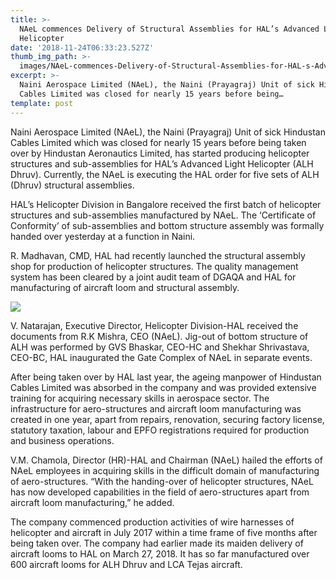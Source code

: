 ```yaml
---
title: >-
  NAeL commences Delivery of Structural Assemblies for HAL’s Advanced Light
  Helicopter
date: '2018-11-24T06:33:23.527Z'
thumb_img_path: >-
  images/NAeL-commences-Delivery-of-Structural-Assemblies-for-HAL-s-Advanced-Light-Helicopter/1*mV2f1kkCf-bBoJ2KV0W1Mw.jpeg
excerpt: >-
  Naini Aerospace Limited (NAeL), the Naini (Prayagraj) Unit of sick Hindustan
  Cables Limited was closed for nearly 15 years before being…
template: post
---
```

Naini Aerospace Limited (NAeL), the Naini (Prayagraj) Unit of sick Hindustan Cables Limited which was closed for nearly 15 years before being taken over by Hindustan Aeronautics Limited, has started producing helicopter structures and sub-assemblies for HAL’s Advanced Light Helicopter (ALH Dhruv). Currently, the NAeL is executing the HAL order for five sets of ALH (Dhruv) structural assemblies.

HAL’s Helicopter Division in Bangalore received the first batch of helicopter structures and sub-assemblies manufactured by NAeL. The ‘Certificate of Conformity’ of sub-assemblies and bottom structure assembly was formally handed over yesterday at a function in Naini.

R. Madhavan, CMD, HAL had recently launched the structural assembly shop for production of helicopter structures. The quality management system has been cleared by a joint audit team of DGAQA and HAL for manufacturing of aircraft loom and structural assembly.

![](/images/NAeL-commences-Delivery-of-Structural-Assemblies-for-HAL-s-Advanced-Light-Helicopter/1*mV2f1kkCf-bBoJ2KV0W1Mw.jpeg)

V. Natarajan, Executive Director, Helicopter Division-HAL received the documents from R.K Mishra, CEO (NAeL). Jig-out of bottom structure of ALH was performed by GVS Bhaskar, CEO-HC and Shekhar Shrivastava, CEO-BC, HAL inaugurated the Gate Complex of NAeL in separate events.

After being taken over by HAL last year, the ageing manpower of Hindustan Cables Limited was absorbed in the company and was provided extensive training for acquiring necessary skills in aerospace sector. The infrastructure for aero-structures and aircraft loom manufacturing was created in one year, apart from repairs, renovation, securing factory license, statutory taxation, labour and EPFO registrations required for production and business operations.

V.M. Chamola, Director (HR)-HAL and Chairman (NAeL) hailed the efforts of NAeL employees in acquiring skills in the difficult domain of manufacturing of aero-structures. “With the handing-over of helicopter structures, NAeL has now developed capabilities in the field of aero-structures apart from aircraft loom manufacturing,” he added.

The company commenced production activities of wire harnesses of helicopter and aircraft in July 2017 within a time frame of five months after being taken over. The company had earlier made its maiden delivery of aircraft looms to HAL on March 27, 2018. It has so far manufactured over 600 aircraft looms for ALH Dhruv and LCA Tejas aircraft.
